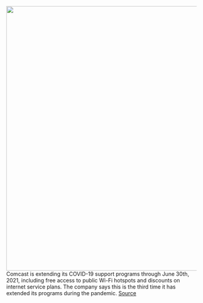 <img src='https://cdn.vox-cdn.com/thumbor/jppCHgQ3rZVHlzsJ2DAVKL9DSTo=/0x0:1020x680/1200x800/filters:focal(429x259:591x421)/cdn.vox-cdn.com/uploads/chorus_image/image/68473281/comcast.1419979278.0.jpg' width='700px' /><br/>
Comcast is extending its COVID-19 support programs through June 30th, 2021, including free access to public Wi-Fi hotspots and discounts on internet service plans. The company says this is the third time it has extended its programs during the pandemic.
<a href='https://www.theverge.com/2020/12/7/22158985/comcast-free-wifi-internet-extension-2021-low-income-students'> Source <a/>